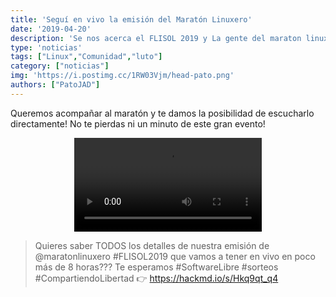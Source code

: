 ```yaml
---
title: 'Seguí en vivo la emisión del Maratón Linuxero'
date: '2019-04-20'
description: 'Se nos acerca el FLISOL 2019 y La gente del maraton linuxero les dedica un espacio y nos trae todos los adelantos!'
type: 'noticias'
tags: ["Linux","Comunidad","luto"]
category: ["noticias"]
img: 'https://i.postimg.cc/1RW03Vjm/head-pato.png'
authors: ["PatoJAD"]
---
```


Queremos acompañar al maratón y te damos la posibilidad de escucharlo directamente! No te pierdas ni un minuto de este gran evento!

<center><video class="maratonvideo" controls="" autoplay="" name="media"><source src="https://emision.maratonlinuxero.org:8443/audio-sd.mp3" type="audio/mpeg"></video></center>


> Quieres saber TODOS los detalles de nuestra emisión de @maratonlinuxero #FLISOL2019 que vamos a tener en vivo en poco más de 8 horas??? Te esperamos #SoftwareLibre #sorteos #CompartiendoLibertad
> 👉  https://hackmd.io/s/Hkq9qt_q4
